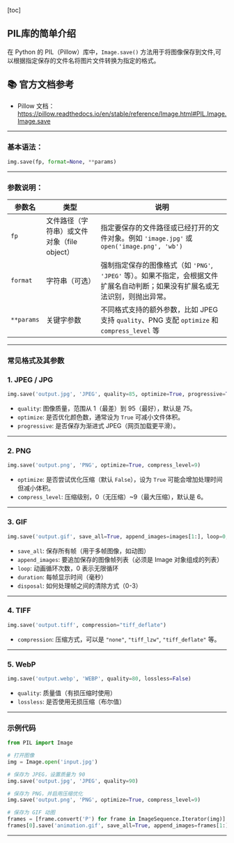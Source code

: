 [toc]





## PIL库的简单介绍

在 Python 的 PIL（Pillow）库中，`Image.save()` 方法用于将图像保存到文件,可以根据指定保存的文件名将图片文件转换为指定的格式。

## 📚 官方文档参考

- Pillow 文档：https://pillow.readthedocs.io/en/stable/reference/Image.html#PIL.Image.Image.save

---

### 基本语法：

```python
img.save(fp, format=None, **params)
```

---

###  参数说明：

| 参数名     | 类型                                        | 说明                                                         |
| ---------- | ------------------------------------------- | ------------------------------------------------------------ |
| `fp`       | 文件路径（字符串）或文件对象（file object） | 指定要保存的文件路径或已经打开的文件对象。例如 `'image.jpg'` 或 `open('image.png', 'wb')` |
| `format`   | 字符串（可选）                              | 强制指定保存的图像格式（如 `'PNG'`, `'JPEG'` 等）。如果不指定，会根据文件扩展名自动判断；如果没有扩展名或无法识别，则抛出异常。 |
| `**params` | 关键字参数                                  | 不同格式支持的额外参数，比如 JPEG 支持 `quality`、PNG 支配 `optimize` 和 `compress_level` 等 |

---

### 常见格式及其参数

### 1. **JPEG / JPG**

```python
img.save('output.jpg', 'JPEG', quality=85, optimize=True, progressive=True)
```

- `quality`: 图像质量，范围从 1（最差）到 95（最好），默认是 75。
- `optimize`: 是否优化颜色数，通常设为 `True` 可减小文件体积。
- `progressive`: 是否保存为渐进式 JPEG（网页加载更平滑）。

---

### 2. **PNG**

```python
img.save('output.png', 'PNG', optimize=True, compress_level=9)
```

- `optimize`: 是否尝试优化压缩（默认 `False`），设为 `True` 可能会增加处理时间但减小体积。
- `compress_level`: 压缩级别，0（无压缩）~9（最大压缩），默认是 6。

---

### 3. **GIF**

```python
img.save('output.gif', save_all=True, append_images=images[1:], loop=0, duration=100, disposal=2)
```

- `save_all`: 保存所有帧（用于多帧图像，如动图）
- `append_images`: 要追加保存的图像帧列表（必须是 Image 对象组成的列表）
- `loop`: 动画循环次数，0 表示无限循环
- `duration`: 每帧显示时间（毫秒）
- `disposal`: 如何处理帧之间的清除方式（0-3）

---

### 4. **TIFF**

```python
img.save('output.tiff', compression="tiff_deflate")
```

- `compression`: 压缩方式，可以是 `"none"`, `"tiff_lzw"`, `"tiff_deflate"` 等。

---

### 5. **WebP**

```python
img.save('output.webp', 'WEBP', quality=80, lossless=False)
```

- `quality`: 质量值（有损压缩时使用）
- `lossless`: 是否使用无损压缩（布尔值）

---

### 示例代码

```python
from PIL import Image

# 打开图像
img = Image.open('input.jpg')

# 保存为 JPEG，设置质量为 90
img.save('output.jpg', 'JPEG', quality=90)

# 保存为 PNG，并启用压缩优化
img.save('output.png', 'PNG', optimize=True, compress_level=9)

# 保存为 GIF 动图
frames = [frame.convert('P') for frame in ImageSequence.Iterator(img)]
frames[0].save('animation.gif', save_all=True, append_images=frames[1:], duration=200, loop=0)
```

---





